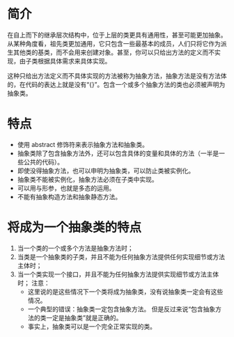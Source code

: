 # 简介
在自上而下的继承层次结构中，位于上层的类更具有通用性，甚至可能更加抽象。从某种角度看，祖先类更加通用，它只包含一些最基本的成员，人们只将它作为派生其他类的基类，而不会用来创建对象。甚至，你可以只给出方法的定义而不实现，由子类根据具体需求来具体实现。

这种只给出方法定义而不具体实现的方法被称为抽象方法，抽象方法是没有方法体的，在代码的表达上就是没有“{}”。包含一个或多个抽象方法的类也必须被声明为抽象类。

# 特点
- 使用 abstract 修饰符来表示抽象方法和抽象类。
- 抽象类除了包含抽象方法外，还可以包含具体的变量和具体的方法（一半是一些公共的代码）。
- 即使没得抽象方法，也可以申明为抽象类，可以防止类被实例化。
- 抽象类不能被实例化，抽象方法必须在子类中实现。
- 可以用与形参，也就是多态的运用。
- 不能有抽象构造方法和抽象静态方法。

# 将成为一个抽象类的特点
1. 当一个类的一个或多个方法是抽象方法时；
2. 当类是一个抽象类的子类，并且不能为任何抽象方法提供任何实现细节或方法主体时；
3. 当一个类实现一个接口，并且不能为任何抽象方法提供实现细节或方法主体时；
注意：
   - 这里说的是这些情况下一个类将成为抽象类，没有说抽象类一定会有这些情况。
   - 一个典型的错误：抽象类一定包含抽象方法。 但是反过来说“包含抽象方法的类一定是抽象类”就是正确的。
   - 事实上，抽象类可以是一个完全正常实现的类。